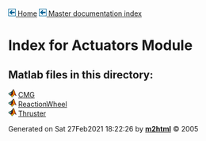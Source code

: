 [![\<](../../../left.png) Home](../../../../index.md)     [![\<](../../../left.png) Master documentation index](../../../../documentation.md)
  

# Index for Actuators Module

## Matlab files in this directory:


  ![](../../../matlabicon.gif) [CMG](CMG.md)                       
  ![](../../../matlabicon.gif) [ReactionWheel](ReactionWheel.md)   
  ![](../../../matlabicon.gif) [Thruster](Thruster.md)             




Generated on Sat 27Feb2021 18:22:26 by
**[m2html](http://www.artefact.tk/software/matlab/m2html/ "Matlab Documentation in HTML")**
© 2005
